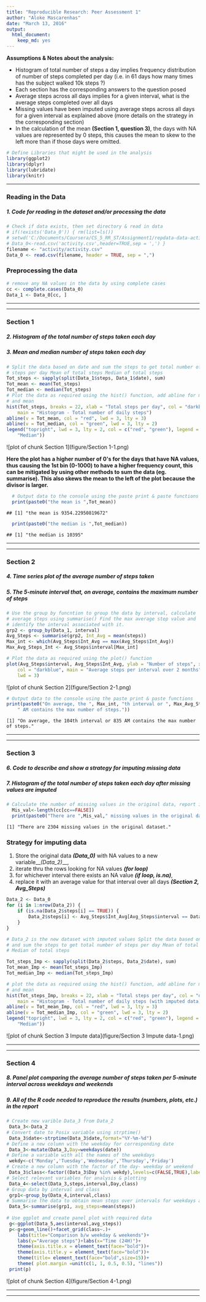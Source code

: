 ```yaml
---
title: "Reproducible Research: Peer Assessment 1"
author: "Aloke Mascarenhas"
date: "March 13, 2016"
output: 
  html_document: 
    keep_md: yes
---
```


**Assumptions & Notes about the analysis:**
+ Histogram of total number of steps a day implies frequency distribution of number of steps completed per day (i.e. in 61 days how many times has the subject walked 10k steps ?)
+ Each section has the corresponding answers to the question posed
+ Average steps across all days implies for a given interval, what is the average steps completed over all days
+ Missing values have been imputed using average steps across all days for a given interval as explained above (more details on the strategy in the corresponding section)
+ In the calculation of the mean **__(Section 1, question 3)__**, the days with NA values are represented by 0 steps, this causes the mean to skew to the left more than if those days were omitted. 


```r
# Define Libraries that might be used in the analysis
library(ggplot2)
library(dplyr)
library(lubridate)
library(knitr)
```
***
### **Reading in the Data**
##### **1. Code for reading in the dataset and/or processing the data**

```r
# Check if data exists, then set directory & read in data
# if(!exists('Data_0')) { rm(list=ls())
# setwd('C:/Documents/Coursera/CS_5_RR_ST/Assignment1/repdata-data-activity')
# Data_0<-read.csv('activity.csv',header=TRUE,sep = ',') }
filename <- "activity/activity.csv"
Data_0 <- read.csv(filename, header = TRUE, sep = ",")
```
### **Preprocessing the data**

```r
# remove any NA values in the data by using complete cases
cc <- complete.cases(Data_0)
Data_1 <- Data_0[cc, ]
```
***
***
### **Section 1**
##### **2. Histogram of the total number of steps taken each day**
##### **3. Mean and median number of steps taken each day**

```r
# Split the data based on date and sum the steps to get total number of
# steps per day Mean of total steps Median of total steps
Tot_steps <- sapply(split(Data_1$steps, Data_1$date), sum)
Tot_mean <- mean(Tot_steps)
Tot_median <- median(Tot_steps)
# Plot the data as required using the hist() function, add abline for median
# and mean
hist(Tot_steps, breaks = 22, xlab = "Total steps per day", col = "darkblue", 
    main = "Histogram - Total number of daily steps")
abline(v = Tot_mean, col = "red", lwd = 3, lty = 3)
abline(v = Tot_median, col = "green", lwd = 3, lty = 2)
legend("topright", lwd = 3, lty = 2, col = c("red", "green"), legend = c("Mean", 
    "Median"))
```

![plot of chunk Section 1](figure/Section 1-1.png)

**Here the plot has a higher number of 0's for the days that have NA values, thus causing the 1st bin (0-1000) to have a higher frequency count, this can be mitigated by using other methods to sum the data (eg. summarise). This also skews the mean to the left of the plot because the divisor is larger.**

```r
  # Output data to the console using the paste print & paste functions
  print(paste0("the mean is ",Tot_mean))
```

```
## [1] "the mean is 9354.22950819672"
```

```r
  print(paste0("the median is ",Tot_median))
```

```
## [1] "the median is 10395"
```

***
***
### **Section 2**
##### **4. Time series plot of the average number of steps taken**
##### **5. The 5-minute interval that, on average, contains the maximum number of steps**

```r
# Use the group by funcntion to group the data by interval, calculate
# average steps using summarise() Find the max average step value and
# identify the interval associated with it.
grp2 <- group_by(Data_1, interval)
Avg_Steps <- summarise(grp2, Int_Avg = mean(steps))
Max_int <- which(Avg_Steps$Int_Avg == max(Avg_Steps$Int_Avg))
Max_Avg_Steps_Int <- Avg_Steps$interval[Max_int]

# Plot the data as required using the plot() function
plot(Avg_Steps$interval, Avg_Steps$Int_Avg, ylab = "Number of steps", xlab = "Time (24Hr)", 
    col = "darkblue", main = "Average steps per interval over 2 months", type = "l", 
    lwd = 3)
```

![plot of chunk Section 2](figure/Section 2-1.png)

```r
# Output data to the console using the paste print & paste functions
print(paste0("On average, the ", Max_int, "th interval or ", Max_Avg_Steps_Int, 
    " AM contains the max number of steps."))
```

```
[1] "On average, the 104th interval or 835 AM contains the max number of steps."
```
***
***
### **Section 3**
##### **6. Code to describe and show a strategy for imputing missing data**
##### **7. Histogram of the total number of steps taken each day after missing values are imputed**

```r
# Calculate the number of missing values in the original data, report it using the print & paste function
  Mis_val<-length(cc[cc==FALSE])
  print(paste0("There are ",Mis_val," missing values in the original dataset."))
```

```
[1] "There are 2304 missing values in the original dataset."
```
### **Strategy for imputing data**
 1. Store the original data __*(Data_0)*__ with NA values to a new variable__*(Data_2)*__, 
 2. iterate thru the rows looking for NA values __*(for loop)*__
 3. for whichever interval there exists an NA value __*(if loop, is.na)*__, 
 4. replace it with an average value for that interval over all days __*(Section 2, Avg_Steps)*__

```r
Data_2 <- Data_0
for (i in 1:nrow(Data_2)) {
    if (is.na(Data_2$steps[i] == TRUE)) {
        Data_2$steps[i] <- Avg_Steps$Int_Avg[Avg_Steps$interval == Data_2$interval[i]]
    }
}

# Data_2 is the new dataset with imputed values Split the data based on date
# and sum the steps to get total number of steps per day Mean of total steps
# Median of total steps

Tot_steps_Imp <- sapply(split(Data_2$steps, Data_2$date), sum)
Tot_mean_Imp <- mean(Tot_steps_Imp)
Tot_median_Imp <- median(Tot_steps_Imp)

# plot the data as required using the hist() function, add abline for median
# and mean
hist(Tot_steps_Imp, breaks = 22, xlab = "Total steps per day", col = "darkblue", 
    main = "Histogram - Total number of daily steps (with imputed data)")
abline(v = Tot_mean_Imp, col = "red", lwd = 3, lty = 3)
abline(v = Tot_median_Imp, col = "green", lwd = 3, lty = 2)
legend("topright", lwd = 3, lty = 2, col = c("red", "green"), legend = c("Mean", 
    "Median"))
```

![plot of chunk Section 3 Impute data](figure/Section 3 Impute data-1.png)

***
***
### **Section 4**
##### **8. Panel plot comparing the average number of steps taken per 5-minute interval across weekdays and weekends**
##### **9. All of the R code needed to reproduce the results (numbers, plots, etc.) in the report**

```r
# Create new varible Data_3 from Data_2
 Data_3<-Data_2
# Convert date to Posix variable using strptime() 
 Data_3$date<-strptime(Data_3$date,format="%Y-%m-%d")
# Define a new column with the weekday for corresponding date
 Data_3<-mutate(Data_3,Day=weekdays(date))
# Define a variable with all the names of the weekdays
 wekdy<-c('Monday','Tuesday','Wednesday','Thursday','Friday')
# Create a new column with the factor of the day- weekday or weekend
 Data_3$class<-factor((Data_3$Day %in% wekdy),levels=c(FALSE,TRUE),labels=c('weekend','weekday'))
# Select relevant variables for analysis & plotting
 Data_4<-select(Data_3,steps,interval,Day,class)
# Group data by interval and class 
 grp1<-group_by(Data_4,interval,class)
# Summarise the data to obtain mean steps over intervals for weekdays and weekends
 Data_5<-summarise(grp1, avg_steps=mean(steps))
 
# Use ggplot and create panel plot with required data
 g<-ggplot(Data_5,aes(interval,avg_steps))
 p<-g+geom_line()+facet_grid(class~.)+
    labs(title="Comparison b/w weekday & weekends")+
    labs(y="Average steps")+labs(x="Time (24H)")+
    theme(axis.title.x = element_text(face="bold"))+
    theme(axis.title.y = element_text(face="bold"))+
    theme(title= element_text(face="bold",size=15))+
    theme( plot.margin =unit(c(1, 1, 0.5, 0.5), "lines"))
 print(p)
```

![plot of chunk Section 4](figure/Section 4-1.png)

***
***
